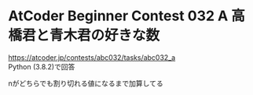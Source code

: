 # AtCoder Beginner Contest 032 A 高橋君と青木君の好きな数  
https://atcoder.jp/contests/abc032/tasks/abc032_a  
Python (3.8.2)で回答  

nがどちらでも割り切れる値になるまで加算してる
